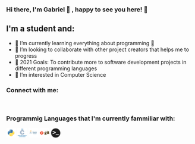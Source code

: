 ### Hi there, I'm Gabriel 👋 ,  **happy to see you here!** :star_struck:

## I'm a student and:

- 🌱 I’m currently learning everything about programming 🤣
- 👯 I’m looking to collaborate with other project creators that helps me to progress 
- 🥅 2021 Goals: To contribute more to software development projects in different programming languages 
- 👀 I’m interested in Computer Science

### Connect with me:


<br />

### Programmig Languages that I'm currently fammiliar with:

<code><img height="26" src="https://raw.githubusercontent.com/github/explore/80688e429a7d4ef2fca1e82350fe8e3517d3494d/topics/python/python.png"></code>
<code><img height="26" src="https://raw.githubusercontent.com/github/explore/80688e429a7d4ef2fca1e82350fe8e3517d3494d/topics/c/c.png"></code>
<code><img height="26" src="https://raw.githubusercontent.com/github/explore/80688e429a7d4ef2fca1e82350fe8e3517d3494d/topics/java/java.png"></code>
<code><img height="26" src="https://raw.githubusercontent.com/github/explore/80688e429a7d4ef2fca1e82350fe8e3517d3494d/topics/git/git.png"></code>
<code><img height="26" src="https://raw.githubusercontent.com/github/explore/80688e429a7d4ef2fca1e82350fe8e3517d3494d/topics/terminal/terminal.png"></code>

<br />
<br />

